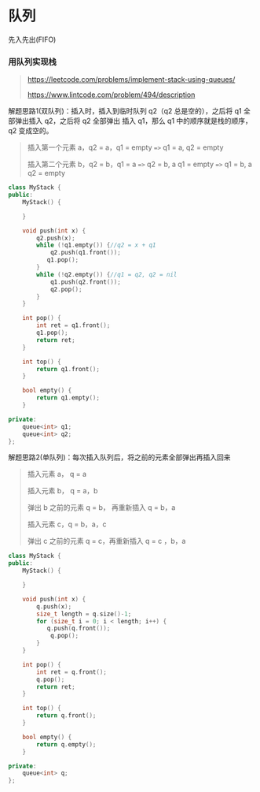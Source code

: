# 队列

先入先出(FIFO)

### 用队列实现栈

> https://leetcode.com/problems/implement-stack-using-queues/
> 
> https://www.lintcode.com/problem/494/description

解题思路1(双队列)：插入时，插入到临时队列 q2（q2 总是空的），之后将 q1 全部弹出插入 q2，之后将 q2 全部弹出 插入 q1，那么 q1 中的顺序就是栈的顺序，q2 变成空的。

> 插入第一个元素 a，q2 = a，q1 = empty `=>` q1 = a, q2 = empty
> 
> 插入第二个元素 b，q2 = b，q1 = a `=>` q2 = b, a   q1 = empty `=>` q1 = b, a  q2 = empty

```cpp
class MyStack {
public:
    MyStack() {

    }

    void push(int x) {
        q2.push(x);
        while (!q1.empty()) {//q2 = x + q1
            q2.push(q1.front());
           q1.pop();
        }
        while (!q2.empty()) {//q1 = q2, q2 = nil
            q1.push(q2.front());
            q2.pop();
        }
    }

    int pop() {
        int ret = q1.front();
        q1.pop();
        return ret;
    }

    int top() {
        return q1.front();
    }

    bool empty() {
        return q1.empty();
    }

private:
    queue<int> q1;
    queue<int> q2;
};
```

解题思路2(单队列)：每次插入队列后，将之前的元素全部弹出再插入回来

> 插入元素 a， q = a
> 
> 插入元素 b， q = a，b
> 
> 弹出 b 之前的元素 q = b， 再重新插入 q = b，a
> 
> 插入元素 c，q = b，a，c
> 
> 弹出 c 之前的元素 q = c，再重新插入 q = c ，b，a

```cpp
class MyStack {
public:
    MyStack() {

    }

    void push(int x) {
        q.push(x);
        size_t length = q.size()-1;
        for (size_t i = 0; i < length; i++) {
           q.push(q.front());
            q.pop();
        }
    }

    int pop() {
        int ret = q.front();
        q.pop();
        return ret;
    }

    int top() {
        return q.front();
    }

    bool empty() {
        return q.empty();
    }

private:
    queue<int> q;
};
```
